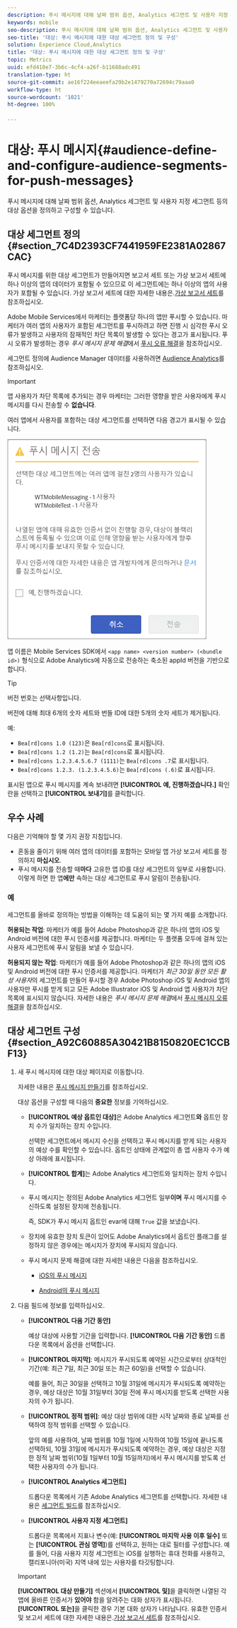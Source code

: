 ```yaml
---
description: 푸시 메시지에 대해 날짜 범위 옵션, Analytics 세그먼트 및 사용자 지정 세그먼트 등의 대상 옵션을 정의하고 구성할 수 있습니다.
keywords: mobile
seo-description: 푸시 메시지에 대해 날짜 범위 옵션, Analytics 세그먼트 및 사용자 지정 세그먼트 등의 대상 옵션을 정의하고 구성할 수 있습니다.
seo-title: '대상: 푸시 메시지에 대한 대상 세그먼트 정의 및 구성'
solution: Experience Cloud,Analytics
title: '대상: 푸시 메시지에 대한 대상 세그먼트 정의 및 구성'
topic: Metrics
uuid: efd410e7-3b6c-4cf4-a26f-b11688adc491
translation-type: ht
source-git-commit: ae16f224eeaeefa29b2e1479270a72694c79aaa0
workflow-type: ht
source-wordcount: '1021'
ht-degree: 100%

---
```



# 대상: 푸시 메시지{#audience-define-and-configure-audience-segments-for-push-messages}

푸시 메시지에 대해 날짜 범위 옵션, Analytics 세그먼트 및 사용자 지정 세그먼트 등의 대상 옵션을 정의하고 구성할 수 있습니다.

## 대상 세그먼트 정의 {#section_7C4D2393CF7441959FE2381A02867CAC}

푸시 메시지를 위한 대상 세그먼트가 만들어지면 보고서 세트 또는 가상 보고서 세트에 하나 이상의 앱의 데이터가 포함될 수 있으므로 이 세그먼트에는 하나 이상의 앱의 사용자가 포함될 수 있습니다. 가상 보고서 세트에 대한 자세한 내용은.[가상 보고서 세트](/help/using/manage-apps/c-mob-vrs.md)를 참조하십시오.

Adobe Mobile Services에서 마케터는 플랫폼당 하나의 앱만 푸시할 수 있습니다. 마케터가 여러 앱의 사용자가 포함된 세그먼트를 푸시하려고 하면 진행 시 심각한 푸시 오류가 발생하고 사용자의 잠재적인 차단 목록이 발생할 수 있다는 경고가 표시됩니다. 푸시 오류가 발생하는 경우 *푸시 메시지 문제 해결*&#x200B;에서 [푸시 오류 해결](/help/using/in-app-messaging/t-create-push-message/c-schedule-push-message.md)을 참조하십시오.

세그먼트 정의에 Audience Manager 데이터를 사용하려면 [Audience Analytics](https://docs-author-stg.corp.adobe.com/content/help/en/analytics/integration/audience-analytics/mc-audiences-aam.html)를 참조하십시오.

>[!IMPORTANT]
>
>앱 사용자가 차단 목록에 추가되는 경우 마케터는 그러한 영향을 받은 사용자에게 푸시 메시지를 다시 전송할 수 **없습니다**.

여러 앱에서 사용자를 포함하는 대상 세그먼트를 선택하면 다음 경고가 표시될 수 있습니다.

![다중 앱 이름](assets/multiple_appname.png)

앱 이름은 Mobile Services SDK에서 `<app name> <version number> (<bundle id>)` 형식으로 Adobe Analytics에 자동으로 전송하는 축소된 appId 버전을 기반으로 합니다.

>[!TIP]
>
>버전 번호는 선택사항입니다.

버전에 대해 최대 6개의 숫자 세트와 번들 ID에 대한 5개의 숫자 세트가 제거됩니다.

예:

* `Bea[rd]cons 1.0 (123)`은 `Bea[rd]cons`로 표시됩니다.
* `Bea[rd]cons 1.2 (1.2)`는 `Bea[rd]cons`로 표시됩니다.
* `Bea[rd]cons 1.2.3.4.5.6.7 (1111)`는 `Bea[rd]cons .7`로 표시됩니다.
* `Bea[rd]cons 1.2.3. (1.2.3.4.5.6)`는 `Bea[rd]cons (.6)`로 표시됩니다.

표시된 앱으로 푸시 메시지를 계속 보내려면 **[!UICONTROL 예, 진행하겠습니다.]** 확인란을 선택하고 **[!UICONTROL 보내기]**&#x200B;를 클릭합니다.

## 우수 사례

다음은 기억해야 할 몇 가지 권장 지침입니다.

* 혼동을 줄이기 위해 여러 앱의 데이터를 포함하는 모바일 앱 가상 보고서 세트를 정의하지 **마십시오**.
* 푸시 메시지를 전송할 때&#x200B;**마다** 고유한 앱 ID를 대상 세그먼트의 일부로 사용합니다.
이렇게 하면 한 앱**에만** 속하는 대상 세그먼트로 푸시 알림이 전송됩니다.

### 예

세그먼트를 올바로 정의하는 방법을 이해하는 데 도움이 되는 몇 가지 예를 소개합니다.

**허용되는 작업**: 마케터가 예를 들어 Adobe Photoshop과 같은 하나의 앱의 iOS 및 Android 버전에 대한 푸시 인증서를 제공합니다. 마케터는 두 플랫폼 모두에 걸쳐 있는 사용자 세그먼트에 푸시 알림을 보낼 수 있습니다.

**허용되지 않는 작업**: 마케터가 예를 들어 Adobe Photoshop과 같은 하나의 앱의 iOS 및 Android 버전에 대한 푸시 인증서를 제공합니다. 마케터가 *최근 30일 동안 모든 활성 사용자*&#x200B;의 세그먼트를 만들어 푸시할 경우 Adobe Photoshop iOS 및 Android 앱의 사용자만 푸시를 받게 되고 모든 Adobe Illustrator iOS 및 Android 앱 사용자가 차단 목록에 표시되지 않습니다. 자세한 내용은 *푸시 메시지 문제 해결*&#x200B;에서 [푸시 메시지 오류 해결](/help/using/in-app-messaging/t-create-push-message/c-troubleshooting-push-messaging.md)을 참조하십시오.

## 대상 세그먼트 구성 {#section_A92C60885A30421B8150820EC1CCBF13}

1. 새 푸시 메시지에 대한 대상 페이지로 이동합니다.

   자세한 내용은 [푸시 메시지 만들기](/help/using/in-app-messaging/t-create-push-message/t-create-push-message.md)를 참조하십시오.

   대상 옵션을 구성할 때 다음의 **중요한** 정보를 기억하십시오.

   * **[!UICONTROL 예상 옵트인 대상]**&#x200B;은 Adobe Analytics 세그먼트&#x200B;**와** 옵트인 장치 수가 일치하는 장치 수입니다.

      선택한 세그먼트에서 메시지 수신을 선택하고 푸시 메시지를 받게 되는 사용자의 예상 수를 확인할 수 있습니다. 옵트인 상태에 관계없이 총 앱 사용자 수가 예상 아래에 표시됩니다.

   * **[!UICONTROL 합계]**&#x200B;는 Adobe Analytics 세그먼트와 일치하는 장치 수입니다.

   * 푸시 메시지는 정의된 Adobe Analytics 세그먼트 일부&#x200B;**이며** 푸시 메시지를 수신하도록 설정된 장치에 전송됩니다.

      즉, SDK가 푸시 메시지 옵트인 evar에 대해 `True` 값을 보냈습니다.

   * 장치에 유효한 장치 토큰이 있어도 Adobe Analytics에서 옵트인 플래그를 설정하지 않은 경우에는 메시지가 장치에 푸시되지 않습니다.

   * 푸시 메시지 문제 해결에 대한 자세한 내용은 다음을 참조하십시오.

      * [iOS의 푸시 메시지](https://docs.adobe.com/content/help/ko-KR/mobile-services/ios/messaging-ios/push-messaging/push-messaging.html)

      * [Android의 푸시 메시지](https://docs.adobe.com/content/help/ko-KR/mobile-services/android/messaging-android/push-messaging/push-messaging.html)

1. 다음 필드에 정보를 입력하십시오.

   * **[!UICONTROL 다음 기간 동안]**

      예상 대상에 사용할 기간을 입력합니다. **[!UICONTROL 다음 기간 동안]** 드롭다운 목록에서 옵션을 선택합니다.

   * **[!UICONTROL 마지막]**: 메시지가 푸시되도록 예약된 시간으로부터 상대적인 기간(예: 최근 7일, 최근 30일 또는 최근 60일)을 선택할 수 있습니다.

      예를 들어, 최근 30일을 선택하고 10월 31일에 메시지가 푸시되도록 예약하는 경우, 예상 대상은 10월 31일부터 30일 전에 푸시 메시지를 받도록 선택한 사용자의 수가 됩니다.

   * **[!UICONTROL 정적 범위]**: 예상 대상 범위에 대한 시작 날짜와 종료 날짜를 선택하여 정적 범위를 선택할 수 있습니다.

      앞의 예를 사용하여, 날짜 범위를 10월 1일에 시작하여 10월 15일에 끝나도록 선택하되, 10월 31일에 메시지가 푸시되도록 예약하는 경우, 예상 대상은 지정한 정적 날짜 범위(10월 1일부터 10월 15일까지)에서 푸시 메시지를 받도록 선택한 사용자의 수가 됩니다.

   * **[!UICONTROL Analytics 세그먼트]**

      드롭다운 목록에서 기존 Adobe Analytics 세그먼트를 선택합니다. 자세한 내용은 [세그먼트 빌드](https://docs.adobe.com/content/help/ko-KR/analytics/components/segmentation/segmentation-workflow/seg-build.html)를 참조하십시오.

   * **[!UICONTROL 사용자 지정 세그먼트]**

      드롭다운 목록에서 지표나 변수(예: **[!UICONTROL 마지막 사용 이후 일수]** 또는 **[!UICONTROL 관심 영역]**)를 선택하고, 원하는 대로 필터를 구성합니다. 예를 들어, 다음 사용자 지정 세그먼트는 iOS를 실행하는 휴대 전화를 사용하고, 캘리포니아(미국) 지역 내에 있는 사용자를 타깃팅합니다.
   >[!IMPORTANT]
   >
   >**[!UICONTROL 대상 만들기]** 섹션에서 **[!UICONTROL 및]**&#x200B;을 클릭하면 나열된 각 앱에 올바른 인증서가 **있어야** 함을 알려주는 대화 상자가 표시됩니다. **[!UICONTROL 또는]**&#x200B;을 클릭한 경우 기본 대화 상자가 나타납니다. 유효한 인증서 및 보고서 세트에 대한 자세한 내용은.[가상 보고서 세트](/help/using/manage-apps/c-mob-vrs.md)를 참조하십시오.
